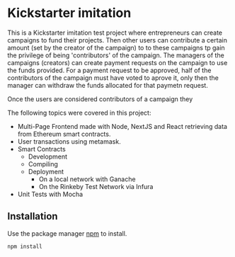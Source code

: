 # Kickstarter imitation

This is a Kickstarter imitation test project where entrepreneurs can create campaigns to fund their projects.
Then other users can contribute a certain amount (set by the creator of the campaign) to to these campaigns tp gain the privilege of being 'contributors' of the campaign.
The managers of the campaigns (creators) can create payment requests on the campaign to use the funds provided. For a payment request to be approved, half of the contributors of the campaign must have voted to aprove it, only then the manager can withdraw the funds allocated for that paymetn request.

Once the users are considered contributors of a campaign they

The following topics were covered in this project:

* Multi-Page Frontend made with Node, NextJS and React retrieving data from Ethereum smart contracts.
* User transactions using metamask.
* Smart Contracts
    * Development
    * Compiling
    * Deployment
        * On a local network with Ganache
        * On the Rinkeby Test Network via Infura
* Unit Tests with Mocha

## Installation

Use the package manager [npm](https://www.npmjs.com/) to install.

```bash
npm install
```
